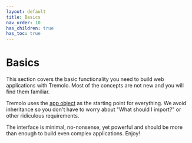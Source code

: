 ```yaml
---
layout: default
title: Basics
nav_order: 10
has_children: true
has_toc: true
---
```


# Basics
This section covers the basic functionality you need to build web applications with Tremolo. Most of the concepts are not new and you will find them familiar.

Tremolo uses the [app object](/tremolo-docs/reference/app/) as the starting point for everything. We avoid inheritance so you don't have to worry about "What should I import?" or other ridiculous requirements.

The interface is minimal, no-nonsense, yet powerful and should be more than enough to build even complex applications. Enjoy!

